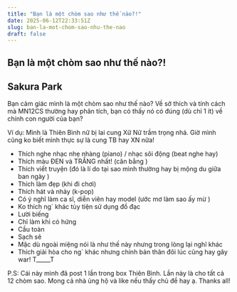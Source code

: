```yaml
---
title: "Bạn là một chòm sao như thế nào?!"
date: 2025-06-12T22:33:51Z
slug: ban-la-mot-chom-sao-nhu-the-nao
draft: false
---
```


## Bạn là một chòm sao như thế nào?!

## Sakura Park

Bạn cảm giác mình là một chòm sao như thế nào? Về sở thích và tính cách mà MN12CS thường hay phân tích, bạn có thấy nó có đúng (dù chỉ 1 ít) về chính con người của bạn?
 
Ví dụ: Mình là Thiên Bình nữ bị lai cung Xữ Nữ trầm trọng nhá. Giờ mình cũng ko biết mình thực sự là cung TB hay XN nữa! 
- Thích nghe nhạc nhẹ nhàng (piano) / nhạc sôi động (beat nghe hay)
- Thích màu ĐEN và TRẮNG nhất! (cân bằng  )
- Thích viết truyện (đó là lí do tại sao mình thường hay bị mộng du giữa ban ngày )
- Thích làm đẹp (khi đi chơi)
- Thích hát và nhảy (k-pop)
- Có ý nghĩ làm ca sĩ, diễn viên hay model (ước mơ làm sao ấy mừ  )
- Ko thích ng` khác tùy tiện sử dụng đồ đạc
- Lười biếng
- Chỉ làm khi có hứng
- Cầu toàn
- Sạch sẽ
- Mặc dù ngoài miệng nói là như thế này nhưng trong lòng lại nghĩ khác
- Thích giải hòa cho ng` khác nhưng chính bản thân đôi lúc cũng hay gây war!  T_____T
 
P.S: Cái này mình đã post 1 lần trong box Thiên Bình. Lần này là cho tất cả 12 chòm sao. Mong cả nhà ủng hộ và like nếu thấy chủ đề hay ạ. Thanks all!